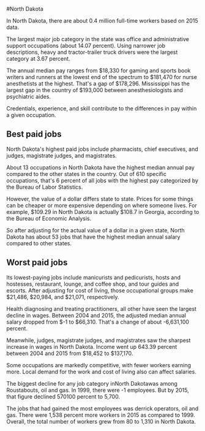 

#North Dakota

In North Dakota, there are about 0.4 million full-time workers based on 2015 data.

The largest major job category in the state was office and administrative support occupations (about 14.07 percent). Using narrower job descriptions, heavy and tractor-trailer truck drivers were the largest category at 3.67 percent.
               
The annual median pay ranges from $18,330 for gaming and sports book writers and runners at the lowest end of the spectrum to  $181,470 for nurse anesthetists at the highest. That's a gap of $178,296. Mississippi has the largest gap in the country of $193,000 between anesthesiologists and psychiatric aides.
          
Credentials, experience, and skill contribute to the differences in pay within a given occupation.

## Best paid jobs
North Dakota's highest paid jobs include <span class='occ_title_em'>pharmacists, chief executives</span>, and <span class='occ_title_em'>judges, magistrate judges, and magistrates</span>.
               
About 13 occupations in North Dakota have the highest median annual pay compared to the other states in the country. Out of 610 specific occupations, that's 6 percent of all jobs with the highest pay categorized by the Bureau of Labor Statistics.
               
However, the value of a dollar differs state to state. Prices for some things can be cheaper or more expensive depending on where someone lives. For example, $109.29 in North Dakota is actually $108.7 in Georgia, according to the Bureau of Economic Analysis.
               
So after adjusting for the actual value of a dollar in a given state, North Dakota has about 53 jobs that have the highest median annual salary compared to other states.
               
## Worst paid jobs

Its lowest-paying jobs include <span class='occ_title_em'>manicurists and pedicurists</span>, <span class='occ_title_em'>hosts and hostesses, restaurant, lounge, and coffee shop</span>, and <span class='occ_title_em'>tour guides and escorts</span>. After adjusting for cost of living, those occupational groups make $21,486,  $20,984, and  $21,071, respectively.
               
<span class='occ_title_em'>Health diagnosing and treating practitioners, all other</span> have seen the largest decline in wages. Between 2004 and 2015, the adjusted median annual salary dropped from $-1 to $66,310. That's a change of about -6,631,100 percent.
               
Meanwhile, <span class='occ_title_em'>judges, magistrate judges, and magistrates</span> saw the sharpest increase in wages in North Dakota. Income went up 643.39 percent between 2004 and 2015 from $18,452 to $137,170.

Some occupations are markedly competitive, with fewer workers earning more. Local demand for the work and cost of living also can affect salaries.

            
The biggest decline for any job category inNorth Dakotawas among <span class='occ_title_em'>Roustabouts, oil and gas</span>. In 1999, there were -1 employees. But by 2015, that figure declined 570100 percent to 5,700. 
               
The jobs that had gained the most employees was derrick operators, oil and gas. There were 1,538 percent more workers in 2015 as compared to 1999. Overall, the total number of workers grew from 80 to 1,310 in North Dakota.
